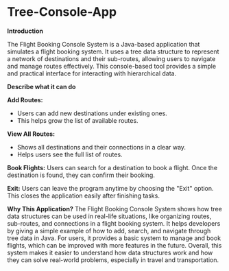 # Tree-Console-App

**Introduction**

The Flight Booking Console System is a Java-based application that simulates a flight booking system. It uses a tree data structure to represent a network of destinations and their sub-routes, allowing users to navigate and manage routes effectively. This console-based tool provides a simple and practical interface for interacting with hierarchical data.

**Describe what it can do**

**Add Routes:**
- Users can add new destinations under existing ones.
- This helps grow the list of available routes.

**View All Routes:**
- Shows all destinations and their connections in a clear way.
- Helps users see the full list of routes.

**Book Flights:**
Users can search for a destination to book a flight.
Once the destination is found, they can confirm their booking.

**Exit:**
Users can leave the program anytime by choosing the "Exit" option.
This closes the application easily after finishing tasks.

**Why This Application?**
The Flight Booking Console System shows how tree data structures can be used in real-life situations, like organizing routes, sub-routes, and connections in a flight booking system. It helps developers by giving a simple example of how to add, search, and navigate through tree data in Java. For users, it provides a basic system to manage and book flights, which can be improved with more features in the future. Overall, this system makes it easier to understand how data structures work and how they can solve real-world problems, especially in travel and transportation.

